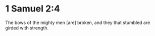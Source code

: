 # 1 Samuel 2:4

The bows of the mighty men [are] broken, and they that stumbled are girded with strength.